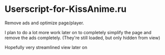 # Userscript-for-KissAnime.ru
Remove ads and optimize page/player. 

I plan to do a lot more work later on to completely simplify the page and remove the ads completely. (They're still loaded, but only hidden from view)

Hopefully very streamlined view later on
